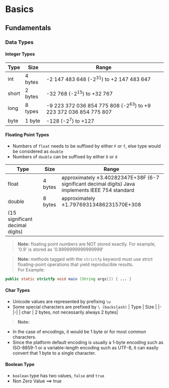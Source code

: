 # Basics 
## Fundamentals
### Data Types
#### Integer Types
| Type | Size | Range |
|-|-|-|
| int | 4 bytes |  -2 147 483 648 (-2<sup>31</sup>) to +2 147 483 647 |
| short | 2 bytes | -32 768 (-2<sup>15</sup>) to +32 767 |
| long | 8 types | -9 223 372 036 854 775 808 (-2<sup>63</sup>) to +9 223 372 036 854 775 807 |
| byte | 1 byte | -128 (-2<sup>7</sup>) to +127 |

#### Floating Point Types
* Numbers of `float` needs to be suffixed by either `F` or `f`, else type would be considered as `double`
* Numbers of `double` can be suffixed by either `D` or `d`

| Type | Size | Range |
|-|-|-|
| float | 4 bytes | approximately ±3.40282347E+38F (6-7 significant decimal digits) Java implements IEEE 754 standard |
| double | 8 bytes | approximately ±1.79769313486231570E+308
(15 significant decimal digits) |

> **Note:** floating point numbers are NOT stored exactly. For example, '0.9' is stored as '0.8999999999999999'

> **Note:** methods tagged with the `strictfp` keyword must use strict floating-point operations that yield reproducible results. <br/>
For Example:
```java
public static strictfp void main (String args[]) { ... }
```

#### Char Types
* Unicode values are represented by prefixing `\u`
* Some special characters are prefixed by `\ (backslash)`
| Type | Size |
|-|-|
| char | 2 bytes, not necessarily always 2 bytes|
> **Note:** 
* In the case of encodings, it would be 1 byte or for most common characters.  
* Since the platform default encoding is usually a 1-byte encoding such as ISO-8859-1 or a variable-length encoding such as UTF-8, it can easily convert that 1 byte to a single character.

#### Boolean Type
* `boolean` type has two values, `false` and `true`
* Non Zero Value ==> true





